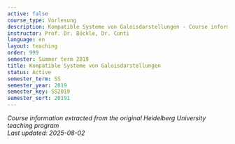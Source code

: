 ```yaml
---
active: false
course_type: Vorlesung
description: Kompatible Systeme von Galoisdarstellungen - Course information and materials.
instructor: Prof. Dr. Böckle, Dr. Conti
language: en
layout: teaching
order: 999
semester: Summer term 2019
title: Kompatible Systeme von Galoisdarstellungen
status: Active
semester_term: SS
semester_year: 2019
semester_key: SS2019
semester_sort: 20191
---
```

*Course information extracted from the original Heidelberg University teaching program*  
*Last updated: 2025-08-02*